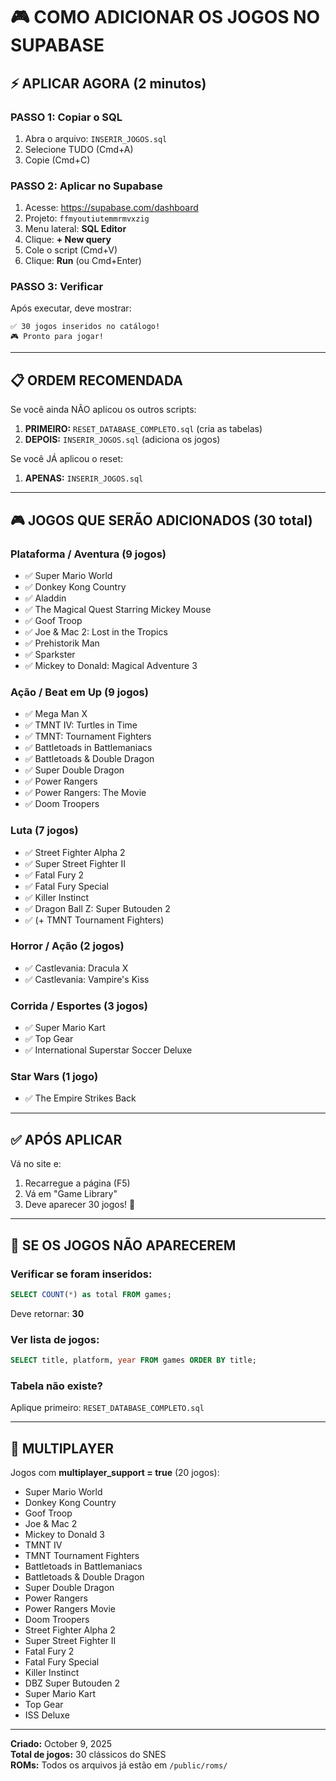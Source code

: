 # 🎮 COMO ADICIONAR OS JOGOS NO SUPABASE

## ⚡ APLICAR AGORA (2 minutos)

### **PASSO 1: Copiar o SQL**

1. Abra o arquivo: `INSERIR_JOGOS.sql`
2. Selecione TUDO (Cmd+A)
3. Copie (Cmd+C)

### **PASSO 2: Aplicar no Supabase**

1. Acesse: https://supabase.com/dashboard
2. Projeto: `ffmyoutiutemmrmvxzig`
3. Menu lateral: **SQL Editor**
4. Clique: **+ New query**
5. Cole o script (Cmd+V)
6. Clique: **Run** (ou Cmd+Enter)

### **PASSO 3: Verificar**

Após executar, deve mostrar:
```
✅ 30 jogos inseridos no catálogo!
🎮 Pronto para jogar!
```

---

## 📋 ORDEM RECOMENDADA

Se você ainda NÃO aplicou os outros scripts:

1. **PRIMEIRO:** `RESET_DATABASE_COMPLETO.sql` (cria as tabelas)
2. **DEPOIS:** `INSERIR_JOGOS.sql` (adiciona os jogos)

Se você JÁ aplicou o reset:

1. **APENAS:** `INSERIR_JOGOS.sql`

---

## 🎮 JOGOS QUE SERÃO ADICIONADOS (30 total)

### Plataforma / Aventura (9 jogos)
- ✅ Super Mario World
- ✅ Donkey Kong Country
- ✅ Aladdin
- ✅ The Magical Quest Starring Mickey Mouse
- ✅ Goof Troop
- ✅ Joe & Mac 2: Lost in the Tropics
- ✅ Prehistorik Man
- ✅ Sparkster
- ✅ Mickey to Donald: Magical Adventure 3

### Ação / Beat em Up (9 jogos)
- ✅ Mega Man X
- ✅ TMNT IV: Turtles in Time
- ✅ TMNT: Tournament Fighters
- ✅ Battletoads in Battlemaniacs
- ✅ Battletoads & Double Dragon
- ✅ Super Double Dragon
- ✅ Power Rangers
- ✅ Power Rangers: The Movie
- ✅ Doom Troopers

### Luta (7 jogos)
- ✅ Street Fighter Alpha 2
- ✅ Super Street Fighter II
- ✅ Fatal Fury 2
- ✅ Fatal Fury Special
- ✅ Killer Instinct
- ✅ Dragon Ball Z: Super Butouden 2
- ✅ (+ TMNT Tournament Fighters)

### Horror / Ação (2 jogos)
- ✅ Castlevania: Dracula X
- ✅ Castlevania: Vampire's Kiss

### Corrida / Esportes (3 jogos)
- ✅ Super Mario Kart
- ✅ Top Gear
- ✅ International Superstar Soccer Deluxe

### Star Wars (1 jogo)
- ✅ The Empire Strikes Back

---

## ✅ APÓS APLICAR

Vá no site e:
1. Recarregue a página (F5)
2. Vá em "Game Library"
3. Deve aparecer 30 jogos! 🎉

---

## 🐛 SE OS JOGOS NÃO APARECEREM

### Verificar se foram inseridos:
```sql
SELECT COUNT(*) as total FROM games;
```
Deve retornar: **30**

### Ver lista de jogos:
```sql
SELECT title, platform, year FROM games ORDER BY title;
```

### Tabela não existe?
Aplique primeiro: `RESET_DATABASE_COMPLETO.sql`

---

## 🎯 MULTIPLAYER

Jogos com **multiplayer_support = true** (20 jogos):
- Super Mario World
- Donkey Kong Country
- Goof Troop
- Joe & Mac 2
- Mickey to Donald 3
- TMNT IV
- TMNT Tournament Fighters
- Battletoads in Battlemaniacs
- Battletoads & Double Dragon
- Super Double Dragon
- Power Rangers
- Power Rangers Movie
- Doom Troopers
- Street Fighter Alpha 2
- Super Street Fighter II
- Fatal Fury 2
- Fatal Fury Special
- Killer Instinct
- DBZ Super Butouden 2
- Super Mario Kart
- Top Gear
- ISS Deluxe

---

**Criado:** October 9, 2025  
**Total de jogos:** 30 clássicos do SNES  
**ROMs:** Todos os arquivos já estão em `/public/roms/`
